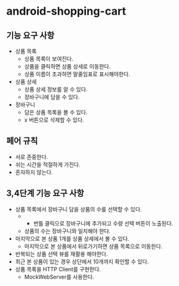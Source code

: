 # android-shopping-cart

## 기능 요구 사항

- 상품 목록
    - 상품 목록이 보여진다.
    - 상품을 클릭하면 상품 상세로 이동한다.
    - 상품 이름이 초과하면 말줄임표로 표시해야한다.
- 상품 상세
    - 상품 상세 정보를 알 수 있다.
    - 장바구니에 담을 수 있다.
- 장바구니
    - 담은 상품 목록을 볼 수 있다.
    - x 버튼으로 삭제할 수 있다.

## 페어 규칙

- 서로 존중한다.
- 쉬는 시간을 적절하게 가진다.
- 혼자하지 않는다.

## 3,4단계 기능 요구 사항

- 상품 목록에서 장바구니 담을 상품의 수를 선택할 수 있다.
  - + 번틀 클릭으로 장바구니에 추가되고 수량 선택 버튼이 노출된다.
  - 상품의 수는 장바구니와 일치해야 한다.
- 마지막으로 본 상품 1개를 상품 상세에서 볼 수 있다.
  - 마지막으로 본 상품에서 뒤로가기하면 상품 목록으로 이동한다.
- 반복되는 상품 선택 뷰를 재활용 해야한다.
- 최근 본 상품이 있는 경우 상단에서 10개까지 확인할 수 있다.
- 상품 목록을 HTTP Client를 구현한다.
  - MockWebServer를 사용한다.

